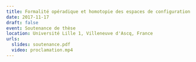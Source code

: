 ```yaml
---
title: Formalité opéradique et homotopie des espaces de configuration
date: 2017-11-17
draft: false
event: Soutenance de thèse
location: Université Lille 1, Villeneuve d'Ascq, France
urls:
  slides: soutenance.pdf
  video: proclamation.mp4
---
```

